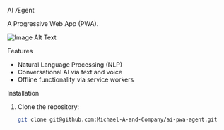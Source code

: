 AI Ægent

A Progressive Web App (PWA). 

![Image Alt Text]((https://ma8.company/wp-content/uploads/2025/01/Screenshot-0007-01-11-at-1.55.50 PM.png))

Features

- Natural Language Processing (NLP)
- Conversational AI via text and voice
- Offline functionality via service workers

Installation

1. Clone the repository:

   ```bash
   git clone git@github.com:Michael-A-and-Company/ai-pwa-agent.git


